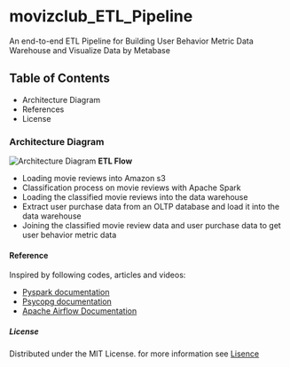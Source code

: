 # movizclub_ETL_Pipeline
 An end-to-end ETL Pipeline for Building User Behavior Metric Data Warehouse and Visualize Data by Metabase
## **Table of Contents**
* Architecture Diagram
* References
* License

### **Architecture Diagram**

![Architecture Diagram](https://user-images.githubusercontent.com/72258715/174892461-a18fbdd3-b05a-4364-9ac4-563cbba1a790.png)
**ETL Flow**
* Loading movie reviews into Amazon s3
* Classification process on movie reviews with Apache Spark
* Loading the classified movie reviews into the data warehouse
* Extract user purchase data from an OLTP database and load it into the data warehouse
* Joining the classified movie review data and user purchase data to get user behavior metric data





#### **Reference**
Inspired by following codes, articles and videos:
* [Pyspark documentation](https://spark.apache.org/docs/latest/api/python/)
* [Psycopg documentation](https://www.psycopg.org/docs/)
* [Apache Airflow Documentation](https://airflow.apache.org/docs/apache-airflow/stable/index.html)


##### **License**
Distributed under the MIT License. for more information see [Lisence](https://github.com/islamamer666/Wikibooks_ETL_Pipeline/blob/main/LICENSE)


